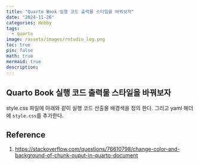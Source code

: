 ```yaml
---
title: "Quarto Book 실행 코드 출력물 스타일을 바꿔보자"
date: "2024-11-26"
categories: Hobby
tags: 
  - quarto
image: /assets/images/rstudio_log.png
toc: true
pin: false
math: true
mermaid: true
description: 
---
```


## Quarto Book 실행 코드 출력물 스타일을 바꿔보자

style.css 파일에 아래와 같이 실행 코드 산출물 배경색을 정의 한다.
그리고 yaml 해더에 `style.css`를 추가한다.


## Reference

1. https://stackoverflow.com/questions/76610798/change-color-and-background-of-chunk-ouput-in-quarto-document
